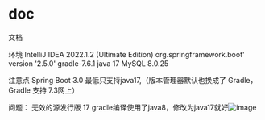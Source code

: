 # doc
文档

环境
IntelliJ IDEA 2022.1.2 (Ultimate Edition)
org.springframework.boot' version '2.5.0'
gradle-7.6.1
java 17
MySQL 8.0.25


注意点
Spring Boot 3.0 最低只支持java17,（版本管理器默认也换成了 Gradle，Gradle 支持 7.3网上）


问题：
无效的源发行版 17
gradle编译使用了java8，修改为java17就好![image](https://user-images.githubusercontent.com/126364300/221388399-07f91e2d-80e2-4c5c-8ebe-7118c3e38f6b.png)

